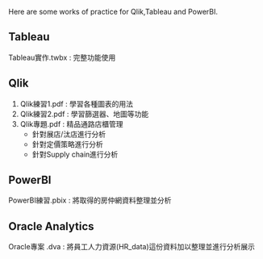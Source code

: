 Here are some works of practice for Qlik,Tableau and PowerBI.

## Tableau
Tableau實作.twbx : 完整功能使用

## Qlik
1. Qlik練習1.pdf : 學習各種圖表的用法
2. Qlik練習2.pdf : 學習篩選器、地圖等功能
3. Qlik專題.pdf : 精品通路店櫃管理
   - 針對展店/汰店進行分析
   - 針對定價策略進行分析
   - 針對Supply chain進行分析

## PowerBI
PowerBI練習.pbix : 將取得的房仲網資料整理並分析

## Oracle Analytics
Oracle專案 .dva : 將員工人力資源(HR_data)這份資料加以整理並進行分析展示
